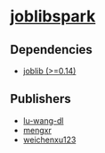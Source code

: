 # [joblibspark](https://pypi.org/project/joblibspark)

## Dependencies
- [joblib (>=0.14)](packages/j/joblib.md)



## Publishers
- [lu-wang-dl](https://pypi.org/user/lu-wang-dl)
- [mengxr](https://pypi.org/user/mengxr)
- [weichenxu123](https://pypi.org/user/weichenxu123)

